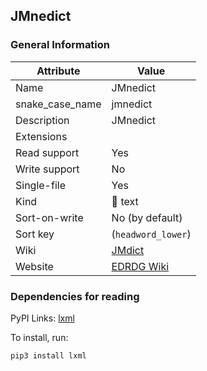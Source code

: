 ## JMnedict

### General Information

| Attribute       | Value                                                        |
| --------------- | ------------------------------------------------------------ |
| Name            | JMnedict                                                     |
| snake_case_name | jmnedict                                                     |
| Description     | JMnedict                                                     |
| Extensions      |                                                              |
| Read support    | Yes                                                          |
| Write support   | No                                                           |
| Single-file     | Yes                                                          |
| Kind            | 📝 text                                                       |
| Sort-on-write   | No (by default)                                              |
| Sort key        | (`headword_lower`)                                           |
| Wiki            | [JMdict](https://en.wikipedia.org/wiki/JMdict)               |
| Website         | [EDRDG Wiki](https://www.edrdg.org/wiki/index.php/Main_Page) |

### Dependencies for reading

PyPI Links: [lxml](https://pypi.org/project/lxml)

To install, run:

```sh
pip3 install lxml
```
